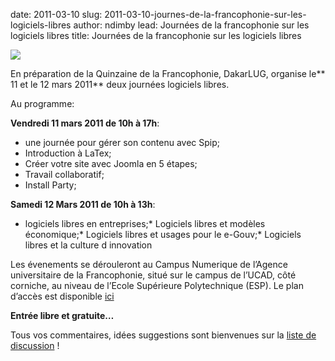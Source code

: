 date: 2011-03-10
slug: 2011-03-10-journes-de-la-francophonie-sur-les-logiciels-libres
author: ndimby
lead: Journées de la francophonie sur les logiciels libres
title: Journées de la francophonie sur les logiciels libres


[![](/media/11mars2011/miniature12mars.png)](/media/11mars2011/12mars.pdf)

    

En préparation de la Quinzaine de la
Francophonie, DakarLUG, organise le** 11 et le 12 mars 2011** deux journées logiciels libres.

Au programme: 

**Vendredi 11 mars 2011 de 10h à 17h**:

*   une journée pour gérer son contenu avec Spip;
*   Introduction à LaTex;
*   Créer votre site avec Joomla en 5 étapes;
*   Travail collaboratif;
*   Install Party;

**Samedi 12 Mars 2011 de 10h à 13h**:

*   logiciels libres en entreprises;*   Logiciels libres et modèles économique;*   Logiciels libres et usages pour le e-Gouv;*   Logiciels libres et la culture d innovation

Les évenements se dérouleront au Campus Numerique de l’Agence universitaire de la Francophonie, situé sur le campus de l’UCAD, côté corniche, au niveau de l’Ecole Supérieure Polytechnique (ESP). Le plan d’accès est disponible [ici](http://maps.google.com/maps/ms?ie=UTF8&amp;hl=fr&amp;t=h&amp;msa=0&amp;msid=107868570247087054742.00043d11dc8b1bc28cc58&amp;ll=14.679057,-17.468187&amp;spn=0.0074,0.009388&amp;z=17) 

**Entrée libre et gratuite…**

Tous vos commentaires, idées suggestions sont bienvenues sur la [liste de discussion](http://dakarlug.org/blog/cgi-bin/mailman/listinfo/libre) !

    